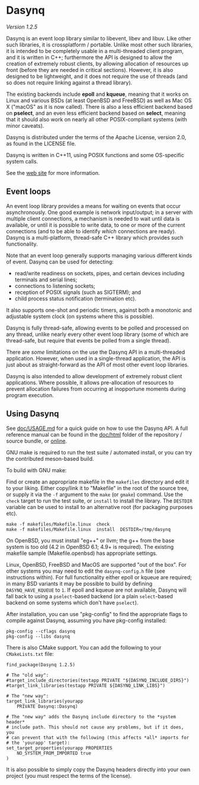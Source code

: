 # Dasynq

_Version 1.2.5_

Dasynq is an event loop library similar to libevent, libev and libuv. Like other such libraries, it is
crossplatform / portable. Unlike most other such libraries, it is intended to be completely usable in
a multi-threaded client program, and it is written in C++; furthermore the API is designed to allow
the creation of extremely robust clients, by allowing allocation of resources up front (before they
are needed in critical sections). However, it is also designed to be lightweight, and it does not
require the use of threads (and so does not require linking against a thread library).

The existing backends include **epoll** and **kqueue**, meaning that it works on Linux and various
BSDs (at least OpenBSD and FreeBSD) as well as Mac OS X ("macOS" as it is now called). There is also
a less efficient backend based on **pselect**, and an even less efficient backend based on **select**,
meaning that it should also work on nearly all other POSIX-compliant systems (with minor caveats).

Dasynq is distributed under the terms of the Apache License, version 2.0, as found in the LICENSE file.

Dasynq is written in C++11, using POSIX functions and some OS-specific system calls.

See the [web site](https://davmac.org/projects/dasynq/) for more information.


## Event loops

An event loop library provides a means for waiting on events that occur asynchronously. One good
example is network input/output; in a server with multiple client connections, a mechanism is needed to
wait until data is available, or until it is possible to write data, to one or more of the current
connections (and to be able to identify _which_ connections are ready). Dasynq is a multi-platform,
thread-safe C++ library which provides such functionality.

Note that an event loop generally supports managing various different kinds of event. Dasynq can be used
for detecting:
- read/write readiness on sockets, pipes, and certain devices including terminals and serial lines;
- connections to listening sockets;
- reception of POSIX signals (such as SIGTERM); and
- child process status notification (termination etc).

It also supports one-shot and periodic timers, against both a monotonic and adjustable system clock
(on systems where this is possible).

Dasynq is fully thread-safe, allowing events to be polled and processed on any thread, unlike nearly
every other event loop library (some of which are thread-safe, but require that events be polled
from a single thread).

There are _some_ limitations on the use the Dasynq API in a multi-threaded application. However,
when used in a single-thread application, the API is just about as straight-forward as the API of most
other event loop libraries.

Dasynq is also intended to allow development of extremely robust client applications. Where possible, it
allows pre-allocation of resources to prevent allocation failures from occurring at inopportune moments
during program execution.


## Using Dasynq

See [doc/USAGE.md](doc/USAGE.md) for a quick guide on how to use the Dasynq API. A full reference manual
can be found in the [doc/html](doc/html) folder of the repository / source bundle, or
[online](https://davmac.org/projects/dasynq/doc/).

GNU make is required to run the test suite / automated install, or you can try the contributed meson-based
build.

To build with GNU make:

Find or create an appropriate makefile in the `makefiles` directory and edit it to your liking.
Either copy/link it to "Makefile" in the root of the source tree, or supply it via the `-f` argument to
the `make` (or `gmake`) command. Use the `check` target to run the test suite, or `install` to install
the library. The `DESTDIR` variable can be used to install to an alternative root (for packaging purposes
etc).

    make -f makefiles/Makefile.linux  check
    make -f makefiles/Makefile.linux  install  DESTDIR=/tmp/dasynq

On OpenBSD, you must install "eg++" or llvm; the g++ from the base system is too old (4.2 in OpenBSD 6.1;
4.9+ is required). The existing makefile sample (Makefile.openbsd) has appropriate settings.

Linux, OpenBSD, FreeBSD and MacOS are supported "out of the box". For other systems you may need to edit
the `dasynq-config.h` file (see instructions within). For full functionality either epoll or kqueue are
required; in many BSD variants it may be possible to build by defining `DASYNQ_HAVE_KQUEUE` to `1`. If
epoll and kqueue are not available, Dasynq will fall back to using a `pselect`-based backend (or a plain
`select`-based backend on some systems which don't have `pselect`). 

After installation, you can use "pkg-config" to find the appropriate flags to compile against Dasynq,
assuming you have pkg-config installed:

    pkg-config --cflags dasynq
    pkg-config --libs dasynq

There is also CMake support. You can add the following to your `CMakeLists.txt` file:

    find_package(Dasynq 1.2.5)
    
    # The "old way":
    #target_include_directories(testapp PRIVATE "${DASYNQ_INCLUDE_DIRS}")
    #target_link_libraries(testapp PRIVATE ${DASYNQ_LINK_LIBS}")
    
    # The "new way":
    target_link_libraries(yourapp
        PRIVATE Dasynq::Dasynq)
    
    # The "new way" adds the Dasynq include directory to the *system header*
    # include path. This should not cause any problems, but if it does, you
    # can prevent that with the following (this affects *all* imports for
    # the 'yourapp' target):
    set_target_properties(yourapp PROPERTIES
        NO_SYSTEM_FROM_IMPORTED true
    )

It is also possible to simply copy the Dasynq headers directly into your own project (you must
respect the terms of the license).
